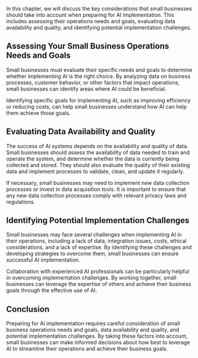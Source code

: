

In this chapter, we will discuss the key considerations that small businesses should take into account when preparing for AI implementation. This includes assessing their operations needs and goals, evaluating data availability and quality, and identifying potential implementation challenges.

Assessing Your Small Business Operations Needs and Goals
--------------------------------------------------------

Small businesses must evaluate their specific needs and goals to determine whether implementing AI is the right choice. By analyzing data on business processes, customer behavior, or other factors that impact operations, small businesses can identify areas where AI could be beneficial.

Identifying specific goals for implementing AI, such as improving efficiency or reducing costs, can help small businesses understand how AI can help them achieve those goals.

Evaluating Data Availability and Quality
----------------------------------------

The success of AI systems depends on the availability and quality of data. Small businesses should assess the availability of data needed to train and operate the system, and determine whether the data is currently being collected and stored. They should also evaluate the quality of their existing data and implement processes to validate, clean, and update it regularly.

If necessary, small businesses may need to implement new data collection processes or invest in data acquisition tools. It is important to ensure that any new data collection processes comply with relevant privacy laws and regulations.

Identifying Potential Implementation Challenges
-----------------------------------------------

Small businesses may face several challenges when implementing AI in their operations, including a lack of data, integration issues, costs, ethical considerations, and a lack of expertise. By identifying these challenges and developing strategies to overcome them, small businesses can ensure successful AI implementation.

Collaboration with experienced AI professionals can be particularly helpful in overcoming implementation challenges. By working together, small businesses can leverage the expertise of others and achieve their business goals through the effective use of AI.

Conclusion
----------

Preparing for AI implementation requires careful consideration of small business operations needs and goals, data availability and quality, and potential implementation challenges. By taking these factors into account, small businesses can make informed decisions about how best to leverage AI to streamline their operations and achieve their business goals.
